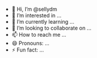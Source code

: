 - 👋 Hi, I’m @sellydm
- 👀 I’m interested in ...
- 🌱 I’m currently learning ...
- 💞️ I’m looking to collaborate on ...
- 📫 How to reach me ...
- 😄 Pronouns: ...
- ⚡ Fun fact: ...

<!---
sellydm/sellydm is a ✨ special ✨ repository because its `README.md` (this file) appears on your GitHub profile.
You can click the Preview link to take a look at your changes.
--->
